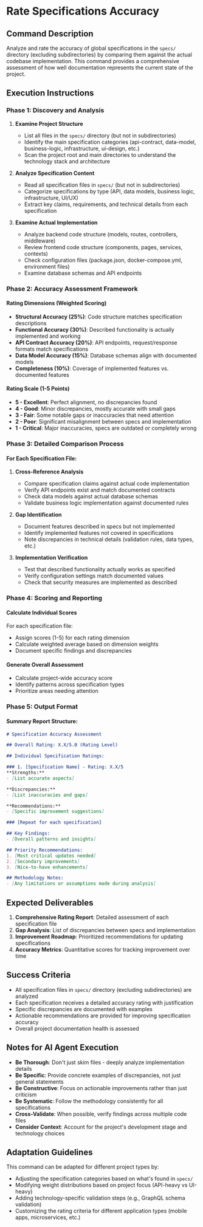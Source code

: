 # Rate Specifications Accuracy

## Command Description
Analyze and rate the accuracy of global specifications in the `specs/` directory (excluding subdirectories) by comparing them against the actual codebase implementation. This command provides a comprehensive assessment of how well documentation represents the current state of the project.

## Execution Instructions

### Phase 1: Discovery and Analysis
1. **Examine Project Structure**
   - List all files in the `specs/` directory (but not in subdirectories)
   - Identify the main specification categories (api-contract, data-model, business-logic, infrastructure, ui-design, etc.)
   - Scan the project root and main directories to understand the technology stack and architecture

2. **Analyze Specification Content**
   - Read all specification files in `specs/` (but not in subdirectories)
   - Categorize specifications by type (API, data models, business logic, infrastructure, UI/UX)
   - Extract key claims, requirements, and technical details from each specification

3. **Examine Actual Implementation**
   - Analyze backend code structure (models, routes, controllers, middleware)
   - Review frontend code structure (components, pages, services, contexts)
   - Check configuration files (package.json, docker-compose.yml, environment files)
   - Examine database schemas and API endpoints

### Phase 2: Accuracy Assessment Framework

#### Rating Dimensions (Weighted Scoring)
- **Structural Accuracy (25%)**: Code structure matches specification descriptions
- **Functional Accuracy (30%)**: Described functionality is actually implemented and working
- **API Contract Accuracy (20%)**: API endpoints, request/response formats match specifications
- **Data Model Accuracy (15%)**: Database schemas align with documented models
- **Completeness (10%)**: Coverage of implemented features vs. documented features

#### Rating Scale (1-5 Points)
- **5 - Excellent**: Perfect alignment, no discrepancies found
- **4 - Good**: Minor discrepancies, mostly accurate with small gaps
- **3 - Fair**: Some notable gaps or inaccuracies that need attention
- **2 - Poor**: Significant misalignment between specs and implementation
- **1 - Critical**: Major inaccuracies, specs are outdated or completely wrong

### Phase 3: Detailed Comparison Process

#### For Each Specification File:
1. **Cross-Reference Analysis**
   - Compare specification claims against actual code implementation
   - Verify API endpoints exist and match documented contracts
   - Check data models against actual database schemas
   - Validate business logic implementation against documented rules

2. **Gap Identification**
   - Document features described in specs but not implemented
   - Identify implemented features not covered in specifications
   - Note discrepancies in technical details (validation rules, data types, etc.)

3. **Implementation Verification**
   - Test that described functionality actually works as specified
   - Verify configuration settings match documented values
   - Check that security measures are implemented as described

### Phase 4: Scoring and Reporting

#### Calculate Individual Scores
For each specification file:
- Assign scores (1-5) for each rating dimension
- Calculate weighted average based on dimension weights
- Document specific findings and discrepancies

#### Generate Overall Assessment
- Calculate project-wide accuracy score
- Identify patterns across specification types
- Prioritize areas needing attention

### Phase 5: Output Format

#### Summary Report Structure:
```markdown
# Specification Accuracy Assessment

## Overall Rating: X.X/5.0 (Rating Level)

## Individual Specification Ratings:

### 1. [Specification Name] - Rating: X.X/5
**Strengths:**
- [List accurate aspects]

**Discrepancies:**
- [List inaccuracies and gaps]

**Recommendations:**
- [Specific improvement suggestions]

### [Repeat for each specification]

## Key Findings:
- [Overall patterns and insights]

## Priority Recommendations:
1. [Most critical updates needed]
2. [Secondary improvements]
3. [Nice-to-have enhancements]

## Methodology Notes:
- [Any limitations or assumptions made during analysis]
```

## Expected Deliverables

1. **Comprehensive Rating Report**: Detailed assessment of each specification file
2. **Gap Analysis**: List of discrepancies between specs and implementation
3. **Improvement Roadmap**: Prioritized recommendations for updating specifications
4. **Accuracy Metrics**: Quantitative scores for tracking improvement over time

## Success Criteria

- All specification files in `specs/` directory (excluding subdirectories) are analyzed
- Each specification receives a detailed accuracy rating with justification
- Specific discrepancies are documented with examples
- Actionable recommendations are provided for improving specification accuracy
- Overall project documentation health is assessed

## Notes for AI Agent Execution

- **Be Thorough**: Don't just skim files - deeply analyze implementation details
- **Be Specific**: Provide concrete examples of discrepancies, not just general statements
- **Be Constructive**: Focus on actionable improvements rather than just criticism
- **Be Systematic**: Follow the methodology consistently for all specifications
- **Cross-Validate**: When possible, verify findings across multiple code files
- **Consider Context**: Account for the project's development stage and technology choices

## Adaptation Guidelines

This command can be adapted for different project types by:
- Adjusting the specification categories based on what's found in `specs/`
- Modifying weight distributions based on project focus (API-heavy vs UI-heavy)
- Adding technology-specific validation steps (e.g., GraphQL schema validation)
- Customizing the rating criteria for different application types (mobile apps, microservices, etc.)